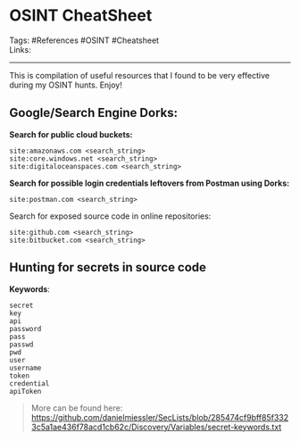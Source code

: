 # OSINT CheatSheet
Tags: #References #OSINT #Cheatsheet \
Links:

---

This is compilation of useful resources that I found to be very effective during my OSINT hunts. Enjoy!

## Google/Search Engine Dorks:
**Search for public cloud buckets:**
```
site:amazonaws.com <search_string>
site:core.windows.net <search_string>
site:digitaloceanspaces.com <search_string>
```

**Search for possible login credentials leftovers from Postman using Dorks:**
```
site:postman.com <search_string>
```
Search for exposed source code in online repositories:
```
site:github.com <search_string>
site:bitbucket.com <search_string>
```

## Hunting for secrets in source code
**Keywords**:
```
secret
key
api
password
pass
passwd
pwd
user
username
token
credential
apiToken
```

> More can be found here: https://github.com/danielmiessler/SecLists/blob/285474cf9bff85f3323c5a1ae436f78acd1cb62c/Discovery/Variables/secret-keywords.txt
